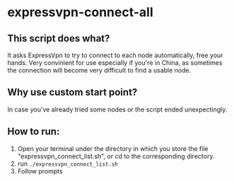 # expressvpn-connect-all

## **This script does what?**
It asks ExpressVpn to try to connect to each node automatically, free your hands. Very convinient for use especially if you're in China, as sometimes the connection will become very difficult to find a usable node. 

## **Why use custom start point?**
In case you've already tried some nodes or the script ended unexpectingly. 

## **How to run:**
1. Open your terminal under the directory in which you store the file "expressvpn_connect_list.sh", or cd to the corresponding directory.
2. run `./expressvpn_connect_list.sh`
3. Follow prompts
